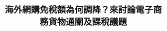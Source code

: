 ---
layout: post
title: "海外網購免稅額為何調降？來討論電子商務貨物通關及課稅議題"
tags:
id: 11
thumbnail: "/images/post/11/1dibnXk7UtJYPUWKCU057cUNhoX-Q9avg.jpg"
description: "開放政府第11次協作會議「反對 海外網購免稅額 縮至2千元 」"
color: "Yellow"
publish: "false"
departments:
  - "財政部"
cover:
  link: ""
introduction:
  content: "過去根據《關稅法》第49條，進口3,000元以內的貨物便免徵關稅和營業稅，後因低價免稅的貨物進口量非常大，因此產生了租稅不公平的情況，甚至有漏稅的問題。因此，財政部希望能將金額調降到2,000元。然而，有網友提案反對，進口商品的課稅標準被調降，該提案獲得5,225人連署通過，並召開協作會議。
最終協作會議討論結果，財政部承諾將會持續注意國際組織就電子商務貨物通關及課稅之實踐情形，研議採行新稽徵技術可行性，並在推動「電子商務貨物通關制度」同時，辦理說明會與業者及民眾溝通，盼望能核實徵稅並落實邊境管理。"
  image: ""
join:
  type: "提"
  image: "/images/post/11/1g2mMRg3fnTzdxPM8_vkBSJfD2Du6nHiX.jpg"
embed:
  - type: "mind_map"
    links:
      - "https://miro.com/app/live-embed/o9J_k0GLUxs=/?moveToViewport=-10626,-2490,9907,4678&amp;embedAutoplay=true"
  - type: "ministry_slide"
    links:
      - "https://issuu.com/pdis.tw/docs/_11_2.pptx"
  - type: "transcript"
    links:
      - "https://sayit.pdis.nat.gov.tw/2017-06-23-%E9%96%8B%E6%94%BE%E6%94%BF%E5%BA%9C%E8%81%AF%E7%B5%A1%E4%BA%BA%E7%AC%AC%E5%8D%81%E4%B8%80%E6%AC%A1%E5%8D%94%E4%BD%9C%E6%9C%83%E8%AD%B0"
pictures:
---